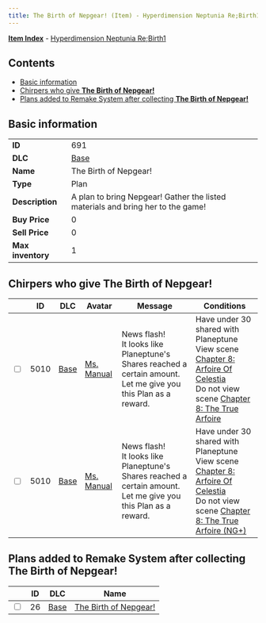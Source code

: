 ```yaml
---
title: The Birth of Nepgear! (Item) - Hyperdimension Neptunia Re;Birth1
---
```


[**Item Index**](/neptunia/rb1/item/index.html) - [Hyperdimension Neptunia Re;Birth1](/neptunia/rb1)

## Contents

- [Basic information](#basic-information)
- [Chirpers who give **The Birth of Nepgear!**](#chirpers-who-give-the-birth-of-nepgear)
- [Plans added to Remake System after collecting **The Birth of Nepgear!**](#plans-added-to-remake-system-after-collecting-the-birth-of-nepgear)

## Basic information

|   |   |
| -- | -- |
| **ID** | 691 |
| **DLC** | [Base](/neptunia/rb1/dlc/1-base.html) |
| **Name** | The Birth of Nepgear! |
| **Type** | Plan |
| **Description** | A plan to bring Nepgear! Gather the listed materials and bring her to the game! |
| **Buy Price** | 0 |
| **Sell Price** | 0 |
| **Max inventory** | 1 |


## Chirpers who give **The Birth of Nepgear!**

|    | ID | DLC | Avatar | Message | Conditions |
| -- | -- | --- | ------ | ------- | ---------- |
| <input type="checkbox" id="rb1-chirper-event-1-5010" class="trackbox" /> | 5010 | [Base](/neptunia/rb1/dlc/1-base.html) | [Ms. Manual](/neptunia/rb1/undefined/1-217-ms-manual.html) | News flash!<br />It looks like Planeptune's Shares reached a certain amount.<br />Let me give you this Plan as a reward. | Have under 30 shared with Planeptune<br />View scene [Chapter 8: Arfoire Of Celestia](/neptunia/rb1/scene/1-801-chapter-8-arfoire-of-celestia.html)<br />Do not view scene [Chapter 8: The True Arfoire](/neptunia/rb1/scene/1-807-chapter-8-the-true-arfoire.html) |
| <input type="checkbox" id="rb1-chirper-event-1-5010" class="trackbox" /> | 5010 | [Base](/neptunia/rb1/dlc/1-base.html) | [Ms. Manual](/neptunia/rb1/undefined/1-217-ms-manual.html) | News flash!<br />It looks like Planeptune's Shares reached a certain amount.<br />Let me give you this Plan as a reward. | Have under 30 shared with Planeptune<br />View scene [Chapter 8: Arfoire Of Celestia](/neptunia/rb1/scene/1-801-chapter-8-arfoire-of-celestia.html)<br />Do not view scene [Chapter 8: The True Arfoire (NG+)](/neptunia/rb1/scene/1-815-chapter-8-the-true-arfoire-ng.html) |


## Plans added to Remake System after collecting **The Birth of Nepgear!**

|    | ID | DLC | Name |
| -- | -- | --- | ---- |
| <input type="checkbox" id="rb1-remake-1-26" class="trackbox" /> | 26 | [Base](/neptunia/rb1/dlc/1-base.html) | [The Birth of Nepgear!](/neptunia/rb1/remake/1-26-the-birth-of-nepgear.html) |
